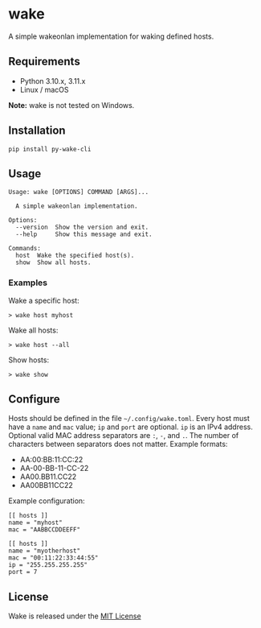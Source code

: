 # wake

A simple wakeonlan implementation for waking defined hosts.


## Requirements

* Python 3.10.x, 3.11.x
* Linux / macOS

**Note:** wake is not tested on Windows.


## Installation

```
pip install py-wake-cli
```


## Usage

```
Usage: wake [OPTIONS] COMMAND [ARGS]...

  A simple wakeonlan implementation.

Options:
  --version  Show the version and exit.
  --help     Show this message and exit.

Commands:
  host  Wake the specified host(s).
  show  Show all hosts.
```

### Examples

Wake a specific host:

```
> wake host myhost
```

Wake all hosts:

```
> wake host --all
```

Show hosts:

```
> wake show
```


## Configure

Hosts should be defined in the file `~/.config/wake.toml`. Every host must have a `name` and `mac` value; `ip` and `port` are optional. `ip` is an IPv4 address. Optional valid MAC address separators are `:`, `-`, and `.`. The number of characters between separators does not matter. Example formats:

- AA:00:BB:11:CC:22
- AA-00-BB-11-CC-22
- AA00.BB11.CC22
- AA00BB11CC22

Example configuration:

```
[[ hosts ]]
name = "myhost"
mac = "AABBCCDDEEFF"

[[ hosts ]]
name = "myotherhost"
mac = "00:11:22:33:44:55"
ip = "255.255.255.255"
port = 7
```


## License

Wake is released under the [MIT License](./LICENSE)

